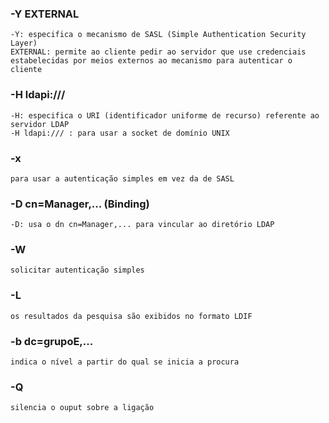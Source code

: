### -Y EXTERNAL
	-Y: especifica o mecanismo de SASL (Simple Authentication Security Layer)
	EXTERNAL: permite ao cliente pedir ao servidor que use credenciais estabelecidas por meios externos ao mecanismo para autenticar o cliente

### -H ldapi:///
	-H: especifica o URI (identificador uniforme de recurso) referente ao servidor LDAP
	-H ldapi:/// : para usar a socket de domínio UNIX

### -x
	para usar a autenticação simples em vez da de SASL

### -D cn=Manager,... (Binding)
	-D: usa o dn cn=Manager,... para vincular ao diretório LDAP

### -W
	solicitar autenticação simples

### -L
	os resultados da pesquisa são exibidos no formato LDIF

### -b dc=grupoE,...
	indica o nível a partir do qual se inicia a procura

### -Q
	silencia o ouput sobre a ligação
